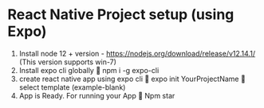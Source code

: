 # React Native Project setup (using Expo)
1. Install node 12 + version - https://nodejs.org/download/release/v12.14.1/ (This version supports win-7)
2. Install expo cli globally
 npm i -g expo-cli
3. create react native app using expo cli
 expo init YourProjectName
 select template (example-blank)
4. App is Ready. For running your App
 Npm star
